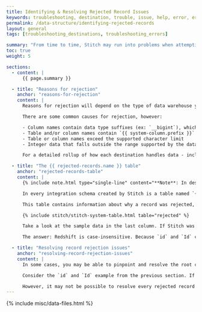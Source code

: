 ```yaml
---
title: Identifying & Resolving Rejected Record Issues
keywords: troubleshooting, destination, trouble, issue, help, error, errors
permalink: /data-structure/identifying-rejected-records
layout: general
tags: [troubleshooting_destinations, troubleshooting_errors]

summary: "From time to time, Stitch may run into problems when attempting to load data into your data warehouse. When data is deemed incompatible by the data warehouse, the record will be rejected and Stitch will log it in a rejected records log."
toc: true
weight: 5

sections:
  - content: |
      {{ page.summary }}

  - title: "Reasons for rejection"
    anchor: "reasons-for-rejection"
    content: |
      Reasons for rejection will depend on the type of data warehouse you’re using, as each has its own data requirements and restrictions.

      There are some common causes for rejection, however:

      - Column names contain data type suffixes (ex: `__bigint`), which are reserved by Stitch
      - Table and/or column names contain `{{ system-column.prefix }}` or `{{ system-column.rjm-prefix }}` prefixes, which are reserved by Stitch
      - Table or column names exceed the supported character limit
      - Integer data that falls outside the range supported by the data warehouse

      For a detailed rollup of how each destination handles data - including what situations will result in rejected records -  refer to the [Data Loading guide]({{ link.destinations.storage.loading-data | prepend: site.baseurl }}) for the destination you’re using.

  - title: "The {{ rejected-records.name }} table"
    anchor: "rejected-records-table"
    content: |
      {% include note.html type="single-line" content="**Note**: In destinations that don't allow leading underscores in object names, this table may be named `sdc_rejected`. It will still contain the same columns and data outlined below. Additionally, any `_sdc` columns listed here may be prepended with `sdc` instead of `_sdc`." %}

      In every integration schema created by Stitch is a table named `{{ rejected-records.name }}` which acts as a log for a particular integration's rejected records.

      This table contains information about why a record was rejected, the date of the rejection, and the name of the table in the integration schema that the data was destined for.

      {% include stitch/stitch-system-table.html table="rejected" %}

      Take a look at the sample data in the last column. If Stitch was attempting to load this record into a Redshift data warehouse, it would be rejected. Why?

      The answer: Redshift is case-insensitive. Because `id` and `Id` canonicalize to the same name - that is, they differ only by case - a collision error surfaced when Stitch attempted to load the data.

  - title: "Resolving record rejection issues"
    anchor: "resolving-record-rejection-issues"
    content: |
      In some cases, you may be able to pinpoint and resolve the root cause of the rejection.

      Consider the `id` and `Id` example from the previous section. If these fields came from a database integration, you could re-name the columns - for example: `customer_id` and `first_order_id` - in the source database and re-sync the data. This would resolve the field collision error and allow Stitch to load the data.

      However, it may not be possible to resolve every rejected record issue. While you may be able to resolve the issue in a database integration, the majority of SaaS integrations don’t provide users with the ability to define and control the structure of their data.
---
```

{% include misc/data-files.html %}